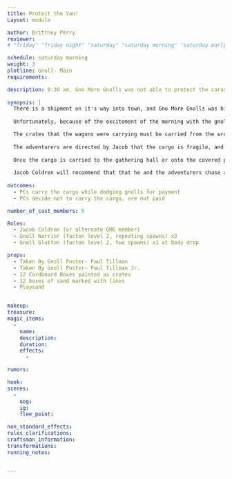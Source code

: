 ```yaml
---
title: Protect the Van!
Layout: module

author: Brittney Perry
reviewer: 
# "friday" "friday night" "saturday" "saturday morning" "saturday early afternoon" "saturday early evening" "saturday night" "reaction" "tavern setup" "townsfolk" "randoms"

schedule: saturday morning
weight: 3
plotline: Gnoll- Main
requirements: 

description: 9:30 am. Gno More Gnolls was not able to protect the caravan that was scheduled to enter town. The caravan was attacked by gnolls and essential supplies lay abandoned on the trail. It is up to the adventurers to carry in the equipment to the village... or not.
 
synopsis: | 
  There is a shipment on it's way into town, and Gno More Gnolls was hired by Paul&Paul, the father/son shipping company, to protect their caravan from the gnolls surrounding Boulderton. The wagons are loaded with essential, fragile equipment for the village laboratory, and must be seen to their destination. The adventurers will be paid on how much cargo makes it back to the village undamaged by Gno More Gnolls (1 Leaf per person per FULL sand line, 4 leaves per FULL container, no partial lines accepted)
   
  Unfortunately, because of the excitement of the morning with the gnolls, GMG were unable to make their contact with the wagons. The wagons (one driven by Paul and the other by Paul Jr) pressed on without their guard, for a reason only known to the Pauls. They were set upon by the gnolls and are now missing, presumed eaten. (After this mod, a member of the GMG hangs their 'Taken' Posters on the wall in the gathering hall)

  The crates that the wagons were carrying must be carried from the wreckage of the wagons, back to the gathering hall. Each crate can be carried by one person and picked up on a three count. If the player has the Strength skill, they no longer take a three count to lift the crate. If they have Strength Augmentation, they may jog with the crate, and no longer take a three count to lift the crate. If they have Strength Mastery, they may carry two crates, jog with one crate, and no longer take a three count to lift the crate. If at anytime the carriers are hit with an in game spell or damage, they will drop the crate. 
  
  The adventurers are directed by Jacob that the cargo is fragile, and will break if tipped or dropped. (Each crate is a cardboard box marked as a crate. Each box contains a container, an open 6qt plastic shoe box, full of sand. This sand box is taped to the bottom of the box. This is our hillbilly tip and shock indicator. Each plastic sand box is marked with three lines. How much sand is left in the containers dictates how much the PCs get paid)
  
  Once the cargo is carried to the gathering hall or onto the covered porch, the gnolls lose interest and retreat. 
  
  Jacob Coldren will recommend that that he and the adventurers chase after the gnolls. (If the PCs chase after the gnolls, run 'On Their Tails'. If the PCs choose to allow the gnolls to go unhunted, the entire faction and spawns gain a point for the weekend.) If they do not chase after the gnolls, run 'Report'.
  
outcomes: 
  - PCs carry the cargo while dodging gnolls for payment
  - PCs decide not to carry the cargo, are not paid

number_of_cast_members: 5 

Roles: 
  - Jacob Coldren (or alternate GMG member)
  - Gnoll Warrior (facton level 2, repeating spawns) x3
  - Gnoll Glutton (facton level 2, two spawns) x1 at body drop 

props: 
  - Taken By Gnoll Poster- Paul Tillman
  - Taken By Gnoll Poster- Paul Tillman Jr. 
  - 12 Cardboard Boxes painted as crates
  - 12 boxes of sand marked with lines
  - Playsand


makeup: 
treasure: 
magic_items:
  - 
    name: 
    description:  
    duration: 
    effects: 
      - 

rumors: 

hook: 
scenes: 
  - 
    oog: 
    ig: 
    flee_point: 

non_standard_effects: 
rules_clarifications: 
craftsman_information: 
transformations: 
running_notes: 


---
```


